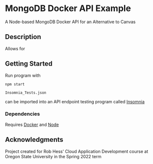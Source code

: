 # MongoDB Docker API Example
A Node-based MongoDB Docker API for an Alternative to Canvas

## Description

Allows for 

## Getting Started
Run program with
```
npm start
```

```
Insomnia_Tests.json
``` 
can be imported into an API endpoint testing program called [Insomnia](https://insomnia.rest/)

### Dependencies

Requires [Docker](https://www.docker.com/) and [Node](https://nodejs.org/en/)

## Acknowledgments

Project created for Rob Hess' Cloud Application Development course at Oregon State University in the Spring 2022 term
